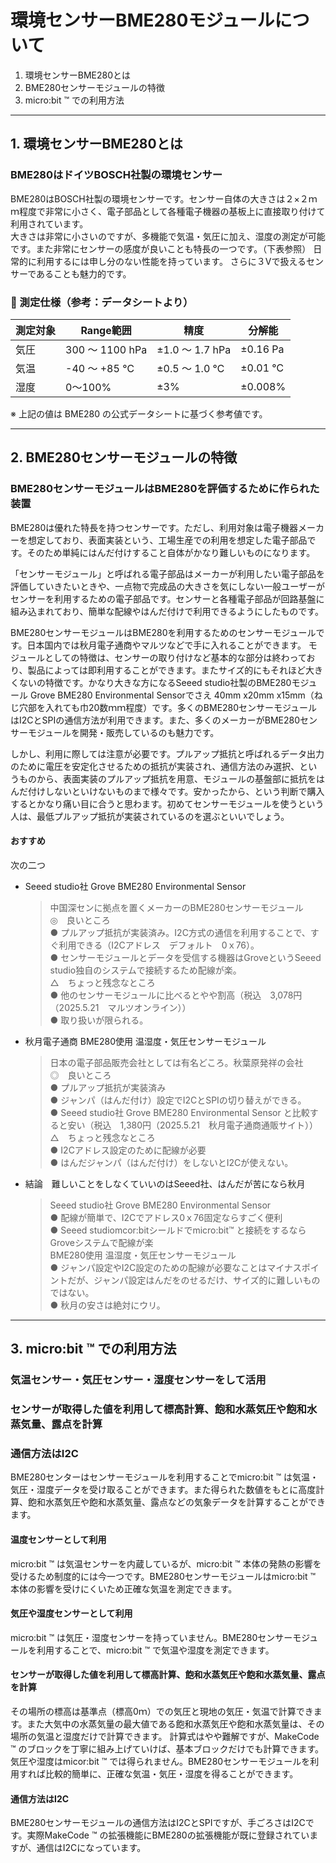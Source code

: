 # 環境センサーBME280モジュールについて
1. 環境センサーBME280とは
2. BME280センサーモジュールの特徴
3. micro:bit &trade; での利用方法

---

## 1.  環境センサーBME280とは
### BME280はドイツBOSCH社製の環境センサー
BME280はBOSCH社製の環境センサーです。センサー自体の大きさは２×２ｍｍ程度で非常に小さく、電子部品として各種電子機器の基板上に直接取り付けて利用されています。  
大きさは非常に小さいのですが、多機能で気温・気圧に加え、湿度の測定が可能です。また非常にセンサーの感度が良いことも特長の一つです。（下表参照）
日常的に利用するには申し分のない性能を持っています。
さらに３Vで扱えるセンサーであることも魅力的です。   

### 🧪 測定仕様（参考：データシートより）  


| 測定対象 | Range範囲 | 精度 | 分解能 |
|-----------|------------------|-------------------|--------------------|
| 気圧 | 300 ～ 1100 hPa | ±1.0 ～ 1.7 hPa | ±0.16 Pa |
| 気温 | -40 ～ +85 ℃ | ±0.5 ～ 1.0 ℃ | ±0.01 ℃ |
| 湿度 | 0～100% | ±3% | ±0.008% |

※ 上記の値は BME280 の公式データシートに基づく参考値です。  

 ---
 
## 2. BME280センサーモジュールの特徴
### BME280センサーモジュールはBME280を評価するために作られた装置
BME280は優れた特長を持つセンサーです。ただし、利用対象は電子機器メーカーを想定しており、表面実装という、工場生産での利用を想定した電子部品です。そのため単純にはんだ付けすること自体がかなり難しいものになります。  

「センサーモジュール」と呼ばれる電子部品はメーカーが利用したい電子部品を評価していきたいときや、一点物で完成品の大きさを気にしない一般ユーザーがセンサーを利用するための電子部品です。センサーと各種電子部品が回路基盤に組み込まれており、簡単な配線やはんだ付けで利用できるようにしたものです。 
 
BME280センサーモジュールはBME280を利用するためのセンサーモジュールです。日本国内では秋月電子通商やマルツなどで手に入れることができます。
モジュールとしての特徴は、センサーの取り付けなど基本的な部分は終わっており、製品によっては即利用することができます。またサイズ的にもそれほど大きくないの特徴です。かなり大きな方になるSeeed studio社製のBME280モジュール Grove BME280 Environmental Sensorでさえ	40mm x20mm x15mm（ねじ穴部を入れても巾20数ｍｍ程度）です。多くのBME280センサーモジュールはI2CとSPIの通信方法が利用できます。また、多くのメーカーがBME280センサーモジュールを開発・販売しているのも魅力です。   

しかし、利用に際しては注意が必要です。プルアップ抵抗と呼ばれるデータ出力のために電圧を安定化させるための抵抗が実装され、通信方法のみ選択、というものから、表面実装のプルアップ抵抗を用意、モジュールの基盤部に抵抗をはんだ付けしないといけないものまで様々です。安かったから、という判断で購入するとかなり痛い目に合うと思わます。初めてセンサーモジュールを使うという人は、最低プルアップ抵抗が実装されているのを選ぶといいでしょう。  

#### おすすめ  
次の二つ  
- Seeed studio社 Grove BME280 Environmental Sensor  
  > 中国深センに拠点を置くメーカーのBME280センサーモジュール  
    > ◎　良いところ  
    ● プルアップ抵抗が実装済み。I2C方式の通信を利用することで、すぐ利用できる（I2Cアドレス　デフォルト　0ｘ76）。  
    ● センサーモジュールとデータを受信する機器はGroveというSeeed studio独自のシステムで接続するため配線が楽。  
  > △　ちょっと残念なところ  
    ● 他のセンサーモジュールに比べるとやや割高（税込　3,078円（2025.5.21　マルツオンライン））  
    ● 取り扱いが限られる。   
- 秋月電子通商 BME280使用 温湿度・気圧センサーモジュール  
  > 日本の電子部品販売会社としては有名どころ。秋葉原発祥の会社     
  > ◎　良いところ  
    ● プルアップ抵抗が実装済み  
    ● ジャンパ（はんだ付け）設定でI2CとSPIの切り替えができる。     
    ● Seeed studio社 Grove BME280 Environmental Sensor と比較すると安い（税込　1,380円（2025.5.21　秋月電子通商通販サイト））     
  > △　ちょっと残念なところ    
    ● I2Cアドレス設定のために配線が必要  
    ● はんだジャンパ（はんだ付け）をしないとI2Cが使えない。  
  >
- 結論　難しいことをしなくていいのはSeeed社、はんだが苦になら秋月  
  > Seeed studio社 Grove BME280 Environmental Sensor  
  ● 配線が簡単で、I2Cでアドレス0ｘ76固定ならすごく便利  
  ● Seeed studiomcor:bitシールドでmicro:bit&trade; と接続をするならGroveシステムで配線が楽  
  > BME280使用 温湿度・気圧センサーモジュール    
  ● ジャンパ設定やI2C設定のための配線が必要なことはマイナスポイントだが、ジャンパ設定はんだをのせるだけ、サイズ的に難しいものではない。  
  ● 秋月の安さは絶対にウリ。

---

## 3. micro:bit &trade; での利用方法
### 気温センサー・気圧センサー・湿度センサーをして活用   
### センサーが取得した値を利用して標高計算、飽和水蒸気圧や飽和水蒸気量、露点を計算 
### 通信方法はI2C

BME280センターはセンサーモジュールを利用することでmicro:bit &trade; は気温・気圧・湿度データを受け取ることができます。また得られた数値をもとに高度計算、飽和水蒸気圧や飽和水蒸気量、露点などの気象データを計算することができます。  

#### 温度センサーとして利用  
micro:bit &trade; は気温センサーを内蔵しているが、micro:bit &trade; 本体の発熱の影響を受けるため制度的には今一つです。BME280センサーモジュールはmicro:bit &trade; 本体の影響を受けにくいため正確な気温を測定できます。  
#### 気圧や湿度センサーとして利用
micro:bit &trade; は気圧・湿度センサーを持っていません。BME280センサーモジュールを利用することで、micro:bit &trade; で気温や湿度を測定できます。   

#### センサーが取得した値を利用して標高計算、飽和水蒸気圧や飽和水蒸気量、露点を計算 
その場所の標高は基準点（標高0ｍ）での気圧と現地の気圧・気温で計算できます。また大気中の水蒸気量の最大値である飽和水蒸気圧や飽和水蒸気量は、その場所の気温と湿度だけで計算できます。
計算式はやや難解ですが、MakeCode &trade; のブロックを丁寧に組み上げていけば、基本ブロックだけでも計算できます。　　
気圧や湿度はmicor:bit  &trade; では得られません。BME280センサーモジュールを利用すれば比較的簡単に、正確な気温・気圧・湿度を得ることができます。   

#### 通信方法はI2C  
BME280センサーモジュールの通信方法はI2CとSPIですが、手ごろさはI2Cです。実際MakeCode &trade; の拡張機能にBME280の拡張機能が既に登録されていますが、通信はI2Cになっています。 

